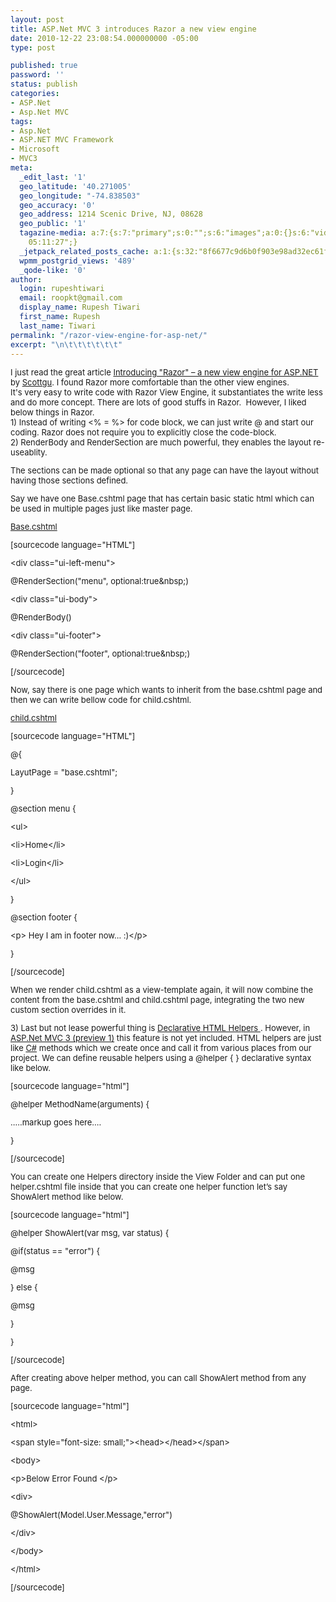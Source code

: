 ```yaml
---
layout: post
title: ASP.Net MVC 3 introduces Razor a new view engine
date: 2010-12-22 23:08:54.000000000 -05:00
type: post

published: true
password: ''
status: publish
categories:
- ASP.Net
- Asp.Net MVC
tags:
- Asp.Net
- ASP.NET MVC Framework
- Microsoft
- MVC3
meta:
  _edit_last: '1'
  geo_latitude: '40.271005'
  geo_longitude: "-74.838503"
  geo_accuracy: '0'
  geo_address: 1214 Scenic Drive, NJ, 08628
  geo_public: '1'
  tagazine-media: a:7:{s:7:"primary";s:0:"";s:6:"images";a:0:{}s:6:"videos";a:0:{}s:11:"image_count";s:1:"0";s:6:"author";s:6:"314015";s:7:"blog_id";s:6:"311011";s:9:"mod_stamp";s:19:"2010-12-23
    05:11:27";}
  _jetpack_related_posts_cache: a:1:{s:32:"8f6677c9d6b0f903e98ad32ec61f8deb";a:2:{s:7:"expires";i:1610888156;s:7:"payload";a:3:{i:0;a:1:{s:2:"id";i:850;}i:1;a:1:{s:2:"id";i:361;}i:2;a:1:{s:2:"id";i:295;}}}}
  wpmm_postgrid_views: '489'
  _qode-like: '0'
author:
  login: rupeshtiwari
  email: roopkt@gmail.com
  display_name: Rupesh Tiwari
  first_name: Rupesh
  last_name: Tiwari
permalink: "/razor-view-engine-for-asp-net/"
excerpt: "\n\t\t\t\t\t\t"
---
```


<div><span style="font-size:small;">I just read the great article <a href="http://weblogs.asp.net/scottgu/archive/2010/07/02/introducing-razor.aspx" target="_blank" rel="noopener noreferrer">Introducing "Razor" – a new view engine for ASP.NET</a> by <a href="http://weblogs.asp.net/scottgu" target="_blank" rel="noopener noreferrer">Scottgu</a>. I found Razor more comfortable than the other view engines.<br />
It's very easy to write code with Razor View Engine, it substantiates the write less and do more concept. There are lots of good stuffs in Razor.  However, I liked below things in Razor.</span></div>
<div><span style="font-size:small;">1) Instead of writing &lt;% = %&gt; for code block, we can just write @ and start our coding. Razor does not require you to explicitly close the code-block.</span></div>
<div><span style="font-size:small;">2) RenderBody and RenderSection are much powerful, they enables the layout re-useablity.</p>
<p>The sections can be made optional so that any page can have the layout without having those sections defined.</p>
<p>Say we have one Base.cshtml page that has certain basic static html which can be used in multiple pages just like master page.</p>
<p><span style="text-decoration:underline;">Base.cshtml</span></p>
<p>[sourcecode language="HTML"]</p>
<p>&lt;div class=&quot;ui-left-menu&quot;&gt;</p>
<p>@RenderSection(&quot;menu&quot;, optional:true&amp;nbsp;)</p>
<p>&lt;div class=&quot;ui-body&quot;&gt;</p>
<p>@RenderBody()</p>
<p>&lt;div class=&quot;ui-footer&quot;&gt;</p>
<p>@RenderSection(&quot;footer&quot;, optional:true&amp;nbsp;)</p>
<p>[/sourcecode]</p>
<p>Now, say there is one page which wants to inherit from the base.cshtml page and then we can write bellow code for child.cshtml.</p>
<p><span style="text-decoration:underline;">child.cshtml</span></p>
<p>[sourcecode language="HTML"]</p>
<p>@{</p>
<p>LayutPage = &quot;base.cshtml&quot;;</p>
<p>}</p>
<p>@section menu {</p>
<p>&lt;ul&gt;</p>
<p>&lt;li&gt;Home&lt;/li&gt;</p>
<p>&lt;li&gt;Login&lt;/li&gt;</p>
<p>&lt;/ul&gt;</p>
<p>}</p>
<p>@section footer {</p>
<p>&lt;p&gt; Hey I am in footer now... :)&lt;/p&gt;</p>
<p>}</p>
<p>[/sourcecode]</p>
<p>When we render child.cshtml as a view-template again, it will now combine the content from the base.cshtml and child.cshtml page, integrating the two new custom section overrides in it.</p>
<p></span></div>
<div><span style="font-size:small;">3) Last but not lease powerful thing is <span style="text-decoration:underline;">Declarative HTML Helpers </span>. However, in<a href="http://weblogs.asp.net/scottgu/archive/2010/07/27/introducing-asp-net-mvc-3-preview-1.aspx" target="_blank" rel="noopener noreferrer"> ASP.Net MVC 3 (preview 1)</a> this feature is not yet included. HTML helpers are just like <a href="http://msdn.microsoft.com/en-us/vcsharp/aa336809" target="_blank" rel="noopener noreferrer">C#</a> methods which we create once and call it from various places from our project. We can define reusable helpers using a @helper { } declarative syntax like below.</p>
<p>[sourcecode language="html"]</p>
<p>@helper MethodName(arguments) {</p>
<p>.....markup goes here....</p>
<p>}</p>
<p>[/sourcecode]</p>
<p>You can create one Helpers directory inside the View Folder and can put one helper.cshtml file inside that you can create one helper function let’s say ShowAlert method like below.</p>
<p>[sourcecode language="html"]</p>
<p>@helper ShowAlert(var msg, var status) {</p>
<p>@if(status == &quot;error&quot;) {</p>
<p>@msg</p>
<p>} else {</p>
<p>@msg</p>
<p>}</p>
<p>}</p>
<p>[/sourcecode]</p>
<p>After creating above helper method, you can call ShowAlert method from any page.</p>
<p>[sourcecode language="html"]</p>
<p>&lt;html&gt;</p>
<p>&lt;span style=&quot;font-size: small;&quot;&gt;&lt;head&gt;&lt;/head&gt;&lt;/span&gt;</p>
<p>&lt;body&gt;</p>
<p>&lt;p&gt;Below Error Found &lt;/p&gt;</p>
<p>&lt;div&gt;</p>
<p>@ShowAlert(Model.User.Message,&quot;error&quot;)</p>
<p>&lt;/div&gt;</p>
<p>&lt;/body&gt;</p>
<p>&lt;/html&gt;</p>
<p>[/sourcecode]</p>
<p> </p>
<p></span></div>
<p><span style="font-size:small;"> </span>		</p>
